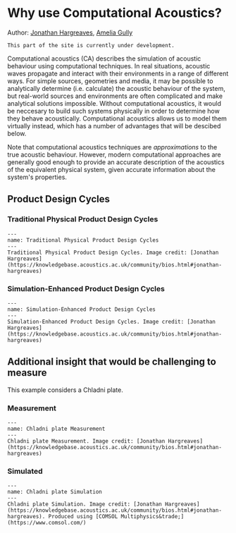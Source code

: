 # Why use Computational Acoustics?
Author: [Jonathan Hargreaves](https://knowledgebase.acoustics.ac.uk/community/bios.html#jonathan-hargreaves), [Amelia Gully](https://knowledgebase.acoustics.ac.uk/community/bios.html#amelia-gully)

```{warning}
This part of the site is currently under development.
```

Computational acoustics (CA) describes the simulation of acoustic behaviour using computational techniques. In real situations, acoustic waves propagate and interact with their environments in a range of different ways. For simple sources, geometries and media, it may be possible to analytically determine (i.e. calculate) the acoustic behaviour of the system, but real-world sources and environments are often complicated and make analytical solutions impossible. Without computational acoustics, it would be neccesary to build such systems physically in order to determine how they behave acoustically. Computational acoustics allows us to model them virtually instead, which has a number of advantages that will be descibed below.

Note that computational acoustics techniques are _approximations_ to the true acoustic behaviour. However, modern computational approaches are generally good enough to provide an accurate description of the acoustics of the equivalent physical system, given accurate information about the system's properties.

## Product Design Cycles

### Traditional Physical Product Design Cycles

```{figure} why-use-ca-cycle1.png
---
name: Traditional Physical Product Design Cycles
---
Traditional Physical Product Design Cycles. Image credit: [Jonathan Hargreaves](https://knowledgebase.acoustics.ac.uk/community/bios.html#jonathan-hargreaves)
```

### Simulation-Enhanced Product Design Cycles

```{figure} why-use-ca-cycle2.png
---
name: Simulation-Enhanced Product Design Cycles
---
Simulation-Enhanced Product Design Cycles. Image credit: [Jonathan Hargreaves](https://knowledgebase.acoustics.ac.uk/community/bios.html#jonathan-hargreaves)
```



## Additional insight that would be challenging to measure
This example considers a Chladni plate.

### Measurement
```{figure} why-use-ca-measured.png
---
name: Chladni plate Measurement
---
Chladni plate Measurement. Image credit: [Jonathan Hargreaves](https://knowledgebase.acoustics.ac.uk/community/bios.html#jonathan-hargreaves)
```

### Simulated
```{figure} why-use-ca-simulated.png
---
name: Chladni plate Simulation
---
Chladni plate Simulation. Image credit: [Jonathan Hargreaves](https://knowledgebase.acoustics.ac.uk/community/bios.html#jonathan-hargreaves). Produced using [COMSOL Multiphysics&trade;](https://www.comsol.com/) 
```


